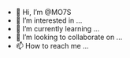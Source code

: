 - 👋 Hi, I’m @MO7S
- 👀 I’m interested in ...
- 🌱 I’m currently learning ...
- 💞️ I’m looking to collaborate on ...
- 📫 How to reach me ...

<!---
MO7S/MO7S is a ✨ special ✨ repository because its `README.md` (this file) appears on your GitHub profile.
You can click the Preview link to take a look at your changes.
--->
